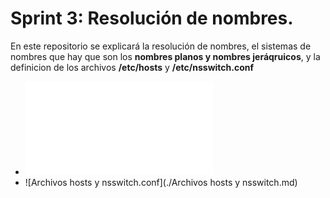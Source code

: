 # Sprint 3: Resolución de nombres.
En este repositorio se explicará la resolución de nombres, el sistemas de nombres que hay que son los **nombres planos y nombres jeráqruicos**, y la definicion de los archivos **/etc/hosts** y **/etc/nsswitch.conf**

- ![Sistemas De Resolución de nombres](./ResoluciónDeNombres.md)
- ![Archivos hosts y nsswitch.conf](./Archivos hosts y nsswitch.md)

